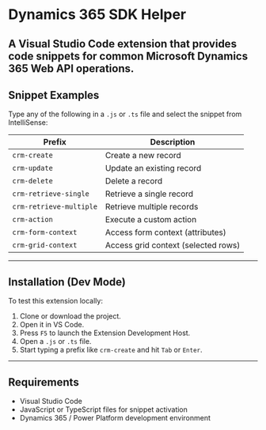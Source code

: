 # Dynamics 365 SDK Helper

A Visual Studio Code extension that provides code snippets for common Microsoft Dynamics 365 Web API operations.
---

## Snippet Examples

Type any of the following in a `.js` or `.ts` file and select the snippet from IntelliSense:

| Prefix                | Description                          |
|-----------------------|--------------------------------------|
| `crm-create`          | Create a new record                  |
| `crm-update`          | Update an existing record            |
| `crm-delete`          | Delete a record                      |
| `crm-retrieve-single` | Retrieve a single record             |
| `crm-retrieve-multiple` | Retrieve multiple records         |
| `crm-action`          | Execute a custom action              |
| `crm-form-context`    | Access form context (attributes)     |
| `crm-grid-context`    | Access grid context (selected rows)  |

---

## Installation (Dev Mode)

To test this extension locally:

1. Clone or download the project.
2. Open it in VS Code.
3. Press `F5` to launch the Extension Development Host.
4. Open a `.js` or `.ts` file.
5. Start typing a prefix like `crm-create` and hit `Tab` or `Enter`.

---

## Requirements

- Visual Studio Code
- JavaScript or TypeScript files for snippet activation
- Dynamics 365 / Power Platform development environment

